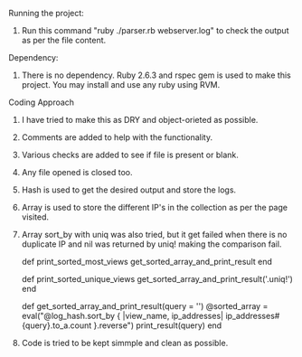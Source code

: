Running the project:

1. Run this command "ruby ./parser.rb webserver.log" to check the output as per the file content.

Dependency:

1. There is no dependency. Ruby 2.6.3 and rspec gem is used to make this project. You may install and use any ruby using RVM.

Coding Approach

1. I have tried to make this as DRY and object-orieted as possible.

2. Comments are added to help with the functionality.

3. Various checks are added to see if file is present or blank.

4. Any file opened is closed too.

5. Hash is used to get the desired output and store the logs.

6. Array is used to store the different IP's in the collection as per the page visited.

7. Array sort_by with uniq was also tried, but it get failed when there is no duplicate IP and nil was returned by uniq! making the comparison fail.

	def print_sorted_most_views
		get_sorted_array_and_print_result
	end

	def print_sorted_unique_views
		get_sorted_array_and_print_result('.uniq!')
	end

	def get_sorted_array_and_print_result(query = '')
		@sorted_array = eval("@log_hash.sort_by { |view_name, ip_addresses| ip_addresses#{query}.to_a.count }.reverse")
		print_result(query)
	end

8. Code is tried to be kept simmple and clean as possible.
